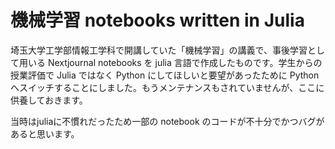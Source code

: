 # 機械学習 notebooks written in Julia
埼玉大学工学部情報工学科で開講していた「機械学習」の講義で、事後学習として用いる Nextjournal notebooks を julia 言語で作成したものです。学生からの授業評価で Julia ではなく Python にしてほしいと要望があったために Python へスイッチすることにしました。もうメンテナンスもされていませんが、ここに供養しておきます。

当時はjuliaに不慣れだったため一部の notebook のコードが不十分でかつバグがあると思います。


